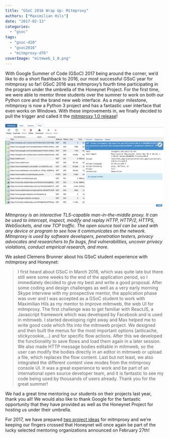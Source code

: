 ```yaml
---
title: "GSoC 2016 Wrap Up: Mitmproxy"
authors: ["Maximilian Hils"]
date: "2017-02-13"
categories: 
  - "gsoc"
tags: 
  - "gsoc-d20"
  - "gsoc2016"
  - "mitmproxy-d76"
coverImage: "mitmweb_1_0.png"
---
```


With Google Summer of Code (GSoC) 2017 being around the corner, we’d like to do a short flashback to 2016, our most successful GSoC year for mitmproxy so far! GSoC 2016 was mitmproxy’s fourth time participating in the program under the umbrella of the Honeynet Project. For the first time, we were able to mentor three students over the summer to work on both our Python core and the brand new web interface. As a major milestone, mitmproxy is now a Python 3 project and has a fantastic user interface that even works on Windows. With these improvements in, we finally decided to pull the trigger and called it the [mitmproxy 1.0 release](https://corte.si/posts/code/mitmproxy/announce_1_0/index.html)!

![mitmweb screenshot](images/mitmweb_1_0.png)

_Mitmproxy is an interactive TLS-capable man-in-the-middle proxy. It can be used to intercept, inspect, modify and replay HTTP, HTTP/2, HTTPS, WebSockets, and raw TCP traffic. The open source tool can be used with any device or program to see how it communicates on the network. Mitmproxy is used by software developers, penetration testers, privacy advocates and researchers to fix bugs, find vulnerabilities, uncover privacy violations, conduct empirical research, and more._

We asked Clemens Brunner about his GSoC student experience with mitmproxy and Honeynet:

> I first heard about GSoC in March 2016, which was quite late but there still were some weeks to the end of the application period, so I immediately decided to give my best and write a good proposal. After some coding and design challenges as well as a very early morning Skype interview with my prospective mentor, the application phase was over and I was accepted as a GSoC student to work with Maximilian Hils as my mentor to improve mitmweb, the web UI for mitmproxy. The first challenge was to get familiar with ReactJS, a Javascript framework which was developed by Facebook and is used in mitmweb. I started developing right away and Max helped me to write good code which fits into the mitmweb project. We designed and then built the menus for the most important options (anticache, stickycookie,…) and for specific flow actions. After this we developed the functionality to save flows and load them again in a later session. We also made HTTP message bodies editable in mitmweb, so the user can modify the bodies directly in an editor in mitmweb or upload a file, which replaces the flow content. Last but not least, we also integrated the different content view modes from the mitmproxy console UI. It was a great experience to work and be part of an international open source developer team, and it is fantastic to see my code being used by thousands of users already. Thank you for the great summer!

We had a great time mentoring our students on their projects last year, thank you all! We would also like to thank Google for the fantastic opportunity that they have provided as well as the Honeynet Project for hosting us under their umbrella.

For 2017, we have prepared [two project ideas](https://honeynet.org/gsoc2017/ideas#mitmproxy) for mitmproxy and we’re keeping our fingers crossed that Honeynet will once again be part of the lucky selected mentoring organizations announced on February 27th!

